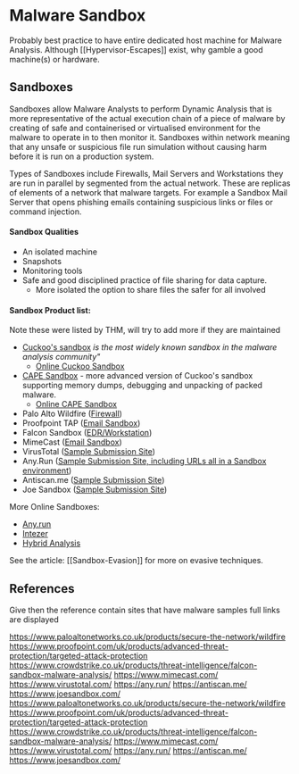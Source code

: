 # Malware Sandbox

Probably best practice to have entire dedicated host machine for Malware Analysis. Although [[Hypervisor-Escapes]] exist, why gamble a good machine(s) or hardware. 

## Sandboxes

Sandboxes allow Malware Analysts to perform Dynamic Analysis that is more representative of the actual execution chain of a piece of malware by creating of safe and containerised or virtualised environment for the malware to operate in to then monitor it. Sandboxes within network meaning that any unsafe or suspicious file run simulation without causing harm before it is run on a production system. 

Types of Sandboxes include Firewalls, Mail Servers and Workstations they are run in parallel by segmented from the actual network. These are replicas of elements of a network that malware targets. For example a Sandbox Mail Server that opens phishing emails containing suspicious links or files or command injection. 

#### Sandbox Qualities

- An isolated machine
- Snapshots
- Monitoring tools
- Safe and good disciplined practice of file sharing for data capture.
	- More isolated the option to share files the safer for all involved

#### Sandbox Product list:

Note these were listed by THM, will try to add more if they are maintained 

- [Cuckoo's sandbox](https://cuckoosandbox.org/) *is the most widely known sandbox in the malware analysis community"*
	- [Online Cuckoo Sandbox](https://cuckoo.cert.ee/)
- [CAPE Sandbox](https://github.com/kevoreilly/CAPEv2) - more advanced version of Cuckoo's sandbox supporting memory dumps, debugging and unpacking of packed malware.
	- [Online CAPE Sandbox](https://www.capesandbox.com/)
-   Palo Alto Wildfire ([Firewall](https://www.paloaltonetworks.co.uk/products/secure-the-network/wildfire))
-   Proofpoint TAP ([Email Sandbox](https://www.proofpoint.com/uk/products/advanced-threat-protection/targeted-attack-protection))
-   Falcon Sandbox ([EDR/Workstation](https://www.crowdstrike.co.uk/products/threat-intelligence/falcon-sandbox-malware-analysis/))
-   MimeCast ([Email Sandbox](https://www.mimecast.com/))
-   VirusTotal ([Sample Submission Site](https://www.virustotal.com/))
-   Any.Run ([Sample Submission Site, including URLs all in a Sandbox environment](https://any.run/))
-   Antiscan.me ([Sample Submission Site](https://antiscan.me/))
-   Joe Sandbox ([Sample Submission Site](https://www.joesandbox.com/))

More Online Sandboxes:
-   [Any.run](https://any.run/)
-   [Intezer](https://analyze.intezer.com/)
-   [Hybrid Analysis](https://hybrid-analysis.com/)

See the article: [[Sandbox-Evasion]] for more on evasive techniques.

## References

Give then the reference contain sites that have malware samples full links are displayed

https://www.paloaltonetworks.co.uk/products/secure-the-network/wildfire
https://www.proofpoint.com/uk/products/advanced-threat-protection/targeted-attack-protection
https://www.crowdstrike.co.uk/products/threat-intelligence/falcon-sandbox-malware-analysis/
https://www.mimecast.com/
https://www.virustotal.com/
https://any.run/
https://antiscan.me/
https://www.joesandbox.com/
https://www.paloaltonetworks.co.uk/products/secure-the-network/wildfire
https://www.proofpoint.com/uk/products/advanced-threat-protection/targeted-attack-protection
https://www.crowdstrike.co.uk/products/threat-intelligence/falcon-sandbox-malware-analysis/
https://www.mimecast.com/
https://www.virustotal.com/
https://any.run/
https://antiscan.me/
https://www.joesandbox.com/
